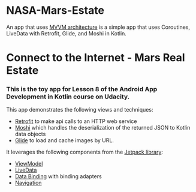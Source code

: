 # NASA-Mars-Estate
An app that uses [MVVM architecture](https://blog.mindorks.com/mvvm-architecture-android-tutorial-for-beginners-step-by-step-guide) is a simple app that uses Coroutines, LiveData with Retrofit, Glide, and Moshi in Kotlin.

# Connect to the Internet - Mars Real Estate
### This is the toy app for Lesson 8 of the Android App Development in Kotlin course on Udacity.

This app demonstrates the following views and techniques:

- [Retrofit](https://square.github.io/retrofit/) to make api calls to an HTTP web service
- [Moshi](https://github.com/square/moshi) which handles the deserialization of the returned JSON to Kotlin data objects
- [Glide](https://bumptech.github.io/glide/) to load and cache images by URL.

It leverages the following components from the [Jetpack library](https://developer.android.com/jetpack):
- [ViewModel](https://developer.android.com/topic/libraries/architecture/viewmodel)
- [LiveData](https://square.github.io/retrofit/)
- [Data Binding](https://developer.android.com/topic/libraries/data-binding/) with binding adapters
- [Navigation](https://developer.android.com/guide/navigation)
